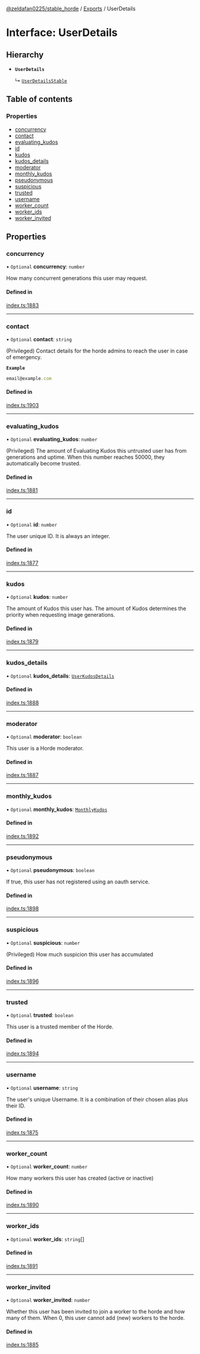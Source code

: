 [@zeldafan0225/stable_horde](../README.md) / [Exports](../modules.md) / UserDetails

# Interface: UserDetails

## Hierarchy

- **`UserDetails`**

  ↳ [`UserDetailsStable`](UserDetailsStable.md)

## Table of contents

### Properties

- [concurrency](UserDetails.md#concurrency)
- [contact](UserDetails.md#contact)
- [evaluating\_kudos](UserDetails.md#evaluating_kudos)
- [id](UserDetails.md#id)
- [kudos](UserDetails.md#kudos)
- [kudos\_details](UserDetails.md#kudos_details)
- [moderator](UserDetails.md#moderator)
- [monthly\_kudos](UserDetails.md#monthly_kudos)
- [pseudonymous](UserDetails.md#pseudonymous)
- [suspicious](UserDetails.md#suspicious)
- [trusted](UserDetails.md#trusted)
- [username](UserDetails.md#username)
- [worker\_count](UserDetails.md#worker_count)
- [worker\_ids](UserDetails.md#worker_ids)
- [worker\_invited](UserDetails.md#worker_invited)

## Properties

### concurrency

• `Optional` **concurrency**: `number`

How many concurrent generations this user may request.

#### Defined in

[index.ts:1883](https://github.com/ZeldaFan0225/stable_horde/blob/da4b9dc/index.ts#L1883)

___

### contact

• `Optional` **contact**: `string`

(Privileged) Contact details for the horde admins to reach the user in case of emergency.

**`Example`**

```ts
email@example.com
```

#### Defined in

[index.ts:1903](https://github.com/ZeldaFan0225/stable_horde/blob/da4b9dc/index.ts#L1903)

___

### evaluating\_kudos

• `Optional` **evaluating\_kudos**: `number`

(Privileged) The amount of Evaluating Kudos this untrusted user has from generations and uptime. When this number reaches 50000, they automatically become trusted.

#### Defined in

[index.ts:1881](https://github.com/ZeldaFan0225/stable_horde/blob/da4b9dc/index.ts#L1881)

___

### id

• `Optional` **id**: `number`

The user unique ID. It is always an integer.

#### Defined in

[index.ts:1877](https://github.com/ZeldaFan0225/stable_horde/blob/da4b9dc/index.ts#L1877)

___

### kudos

• `Optional` **kudos**: `number`

The amount of Kudos this user has. The amount of Kudos determines the priority when requesting image generations.

#### Defined in

[index.ts:1879](https://github.com/ZeldaFan0225/stable_horde/blob/da4b9dc/index.ts#L1879)

___

### kudos\_details

• `Optional` **kudos\_details**: [`UserKudosDetails`](UserKudosDetails.md)

#### Defined in

[index.ts:1888](https://github.com/ZeldaFan0225/stable_horde/blob/da4b9dc/index.ts#L1888)

___

### moderator

• `Optional` **moderator**: `boolean`

This user is a Horde moderator.

#### Defined in

[index.ts:1887](https://github.com/ZeldaFan0225/stable_horde/blob/da4b9dc/index.ts#L1887)

___

### monthly\_kudos

• `Optional` **monthly\_kudos**: [`MonthlyKudos`](MonthlyKudos.md)

#### Defined in

[index.ts:1892](https://github.com/ZeldaFan0225/stable_horde/blob/da4b9dc/index.ts#L1892)

___

### pseudonymous

• `Optional` **pseudonymous**: `boolean`

If true, this user has not registered using an oauth service.

#### Defined in

[index.ts:1898](https://github.com/ZeldaFan0225/stable_horde/blob/da4b9dc/index.ts#L1898)

___

### suspicious

• `Optional` **suspicious**: `number`

(Privileged) How much suspicion this user has accumulated

#### Defined in

[index.ts:1896](https://github.com/ZeldaFan0225/stable_horde/blob/da4b9dc/index.ts#L1896)

___

### trusted

• `Optional` **trusted**: `boolean`

This user is a trusted member of the Horde.

#### Defined in

[index.ts:1894](https://github.com/ZeldaFan0225/stable_horde/blob/da4b9dc/index.ts#L1894)

___

### username

• `Optional` **username**: `string`

The user's unique Username. It is a combination of their chosen alias plus their ID.

#### Defined in

[index.ts:1875](https://github.com/ZeldaFan0225/stable_horde/blob/da4b9dc/index.ts#L1875)

___

### worker\_count

• `Optional` **worker\_count**: `number`

How many workers this user has created (active or inactive)

#### Defined in

[index.ts:1890](https://github.com/ZeldaFan0225/stable_horde/blob/da4b9dc/index.ts#L1890)

___

### worker\_ids

• `Optional` **worker\_ids**: `string`[]

#### Defined in

[index.ts:1891](https://github.com/ZeldaFan0225/stable_horde/blob/da4b9dc/index.ts#L1891)

___

### worker\_invited

• `Optional` **worker\_invited**: `number`

Whether this user has been invited to join a worker to the horde and how many of them. When 0, this user cannot add (new) workers to the horde.

#### Defined in

[index.ts:1885](https://github.com/ZeldaFan0225/stable_horde/blob/da4b9dc/index.ts#L1885)
